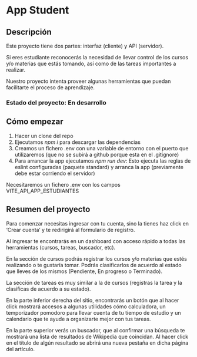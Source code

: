# App Student

## Descripción

Este proyecto tiene dos partes: interfaz (cliente) y API (servidor).

Si eres estudiante reconocerás la necesidad de llevar control de los cursos y/o materias que estás tomando, así como de las tareas importantes a realizar. 

Nuestro proyecto intenta proveer algunas herramientas que puedan facilitarte el proceso de aprendizaje. 

### Estado del proyecto: En desarrollo

## Cómo empezar

1. Hacer un clone del repo
2. Ejecutamos *npm i* para descargar las dependencias
3. Creamos un fichero .env con una variable de entorno con el puerto que utilizaremos (que no se subirá a github porque esta en el .gitignore)
4. Para arrancar la app ejecutamos *npm run dev*: Esto ejecuta las reglas de eslint configuradas (paquete standard) y arranca la app (previamente debe estar corriendo el servidor)

Necesitaremos un fichero .env con los campos VITE_API_APP_ESTUDIANTES

## Resumen del proyecto

Para comenzar necesitas ingresar con tu cuenta, sino la tienes haz click en ‘Crear cuenta’ y te redirigirá al formulario de registro.

Al ingresar te encontrarás en un dashboard con acceso rápido a todas las herramientas (cursos, tareas, buscador, etc).

En la sección de cursos podrás registrar los cursos y/o materias que estés realizando o te gustaría tomar. Podrás clasificarlos de acuerdo al estado que lleves de los mismos (Pendiente, En progreso o Terminado).

La sección de tareas es muy similar a la de cursos (registras la tarea y la clasificas de acuerdo a su estado).

En la parte inferior derecha del sitio, encontrarás un botón que al hacer click mostrará accesos a algunas utilidades cómo calculadora, un temporizador pomodoro para llevar cuenta de tu tiempo de estudio y un calendario que te ayude a organizarte mejor con tus tareas.

En la parte superior verás un buscador, que al confirmar una búsqueda te mostrará una lista de resultados de Wikipedia que coincidan. Al hacer click en el título de algún resultado se abrirá una nueva pestaña en dicha página del artículo.

